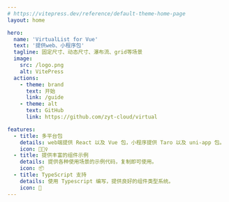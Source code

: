 ```yaml
---
# https://vitepress.dev/reference/default-theme-home-page
layout: home

hero:
  name: 'VirtualList for Vue'
  text: '提供web、小程序包'
  tagline: 固定尺寸、动态尺寸、瀑布流、grid等场景
  image:
    src: /logo.png
    alt: VitePress
  actions:
    - theme: brand
      text: 开始
      link: /guide
    - theme: alt
      text: GitHub
      link: https://github.com/zyt-cloud/virtual

features:
  - title: 多平台包
    details: web端提供 React 以及 Vue 包，小程序提供 Taro 以及 uni-app 包。
    icon: 🏃🏻‍♀️
  - title: 提供丰富的组件示例
    details: 提供各种使用场景的示例代码，复制即可使用。
    icon: 📦
  - title: TypeScript 支持
    details: 使用 Typescript 编写，提供良好的组件类型系统。
    icon: 🎨
---
```


<style>
@import '@/styles/index.css';
</style>
